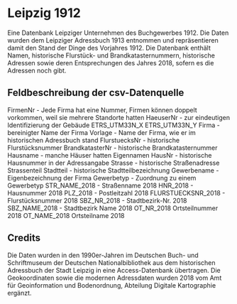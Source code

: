 # Leipzig 1912
Eine Datenbank Leipziger Unternehmen des Buchgewerbes 1912. Die Daten wurden dem Leipziger Adressbuch 1913 entnommen und repräsentieren damit den Stand der Dinge des Vorjahres 1912. Die Datenbank enthält Namen, historische Flurstück- und Brandkatasternummern, historische Adressen sowie deren Entsprechungen des Jahres 2018, sofern es die Adressen noch gibt.

## Feldbeschreibung der csv-Datenquelle
FirmenNr - Jede Firma hat eine Nummer, Firmen können doppelt vorkommen, weil sie mehrere Standorte hatten
HaeuserNr - zur eindeutigen Identifizierung der Gebäude
ETRS_UTM33N_X
ETRS_UTM33N_Y
Firma - bereinigter Name der Firma
Vorlage - Name der Firma, wie er im historischen Adressbuch stand
FlurstuecksNr - historische Flurstücksnummer
BrandkatasterNr - historische Brandkatasternummer
Hausname - manche Häuser hatten Eigennamen
HausNr - historische Hausnummer in der Adressangabe
Strasse - historische Straßenadresse
Strassenteil
Stadtteil - historische Stadtteilbezeichnung
Gewerbename - Eigenbezeichnung der Firma
Gewerbetyp - Zuordnung zu einem Gewerbetyp
STR_NAME_2018 - Straßenname 2018
HNR_2018 - Hausnummer 2018
PLZ_2018 - Postleitzahl 2018
FLURSTUECKSNR_2018 - Flurstücksnummer 2018
SBZ_NR_2018 - Stadtbezirk-Nr. 2018
SBZ_NAME_2018 - Stadtbezirk Name 2018
OT_NR_2018 Ortsteilnummer 2018
OT_NAME_2018 Ortsteilname 2018

## Credits

Die Daten wurden in den 1990er-Jahren im Deutschen Buch- und Schriftmuseum der Deutschen Nationalbibliothek aus dem historischen Adressbuch der Stadt Leipzig in eine Access-Datenbank übertragen. Die Geokoordinaten sowie die modernen Adressdaten wurden 2018 vom  Amt für Geoinformation und Bodenordnung, Abteilung Digitale Kartographie ergänzt.
